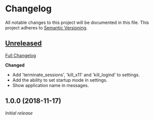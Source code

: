 # Changelog

All notable changes to this project will be documented in this file. This project adheres to [Semantic Versioning](http://semver.org/spec/v2.0.0.html).

## [Unreleased](https://github.com/Shatur95/optimus-manager-qt/tree/HEAD)

[Full Changelog](https://github.com/Shatur95/optimus-manager-qt/compare/1.0.0...HEAD)

**Changed**

-   Add 'terminate_sessions', 'kill_x11' and 'kill_logind' to settings.
-   Add the ability to set startup mode in settings.
-   Show application name in messages.

## 1.0.0 (2018-11-17)

_Initial release_
